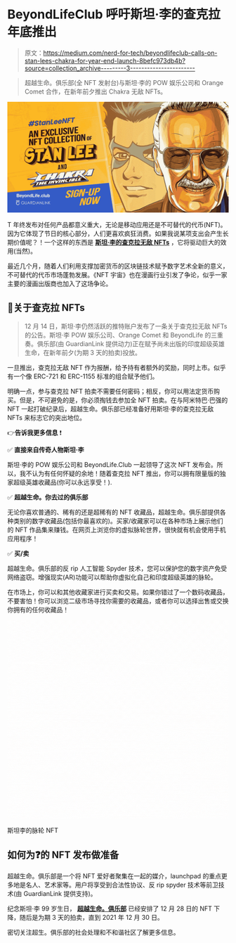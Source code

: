 # BeyondLifeClub 呼吁斯坦·李的查克拉年底推出

> 原文：<https://medium.com/nerd-for-tech/beyondlifeclub-calls-on-stan-lees-chakra-for-year-end-launch-8befc973db4b?source=collection_archive---------3----------------------->

> 超越生命。俱乐部(全 NFT 发射台)与斯坦·李的 POW 娱乐公司和 Orange Comet 合作，在新年前夕推出 Chakra 无敌 NFTs。

![](img/204e388be36073cbdf949d7eae6ebdba.png)

T 年终发布对任何产品都意义重大，无论是移动应用还是不可替代的代币(NFT)。因为它体现了节日的核心部分，人们更喜欢疯狂消费。如果我说某项支出会产生长期价值呢？！一个这样的东西是 [**斯坦·李的查克拉无敌 NFTs**](https://chakra.beyondlife.club/?fsz=home) ，它将驱动巨大的效用(当然)。

最近几个月，随着人们利用支撑加密货币的区块链技术赋予数字艺术全新的意义，不可替代的代币市场蓬勃发展。《NFT 宇宙》也在漫画行业引发了争论，似乎一家主要的漫画出版商也加入了这场争论。

## 📌**关于查克拉 NFTs**

> 12 月 14 日，斯坦·李仍然活跃的推特账户发布了一条关于查克拉无敌 NFTs 的公告。斯坦·李 POW 娱乐公司、Orange Comet 和 BeyondLife 的三重奏。俱乐部(由 GuardianLink 提供动力)正在赋予尚未出版的印度超级英雄生命，在新年前夕(为期 3 天的拍卖)投放。

一旦推出，查克拉无敌 NFT 作为报酬，给予持有者额外的奖励，同时上市。似乎有一个像 ERC-721 和 ERC-1155 标准的组合赋予他们。

明确一点，参与查克拉 NFT 拍卖不需要任何密码；相反，你可以用法定货币购买。但是，不可避免的是，你必须掏钱去参加全 NFT 拍卖。在与阿米特巴·巴强的 NFT 一起打破纪录后，超越生命。俱乐部已经准备好用斯坦·李的查克拉无敌 NFTs 来标志它的突出地位。

👉**告诉我更多信息** ❗

✅ **直接来自传奇人物斯坦·李**

斯坦·李的 POW 娱乐公司和 BeyondLife.Club 一起领导了这次 NFT 发布会。所以，我不认为有任何怀疑的余地！随着查克拉 NFT 推出，你可以拥有限量版的独家超级英雄收藏品(你可以永远享受！).

✅ **超越生命。你去过的俱乐部**

无论你喜欢普通的、稀有的还是超稀有的 NFT 收藏品，超越生命。俱乐部提供各种类别的数字收藏品(包括你最喜欢的)。买家/收藏家可以在各种市场上展示他们的 NFT 作品集来赚钱。在网页上浏览你的虚拟脉轮世界，很快就有机会使用手机应用程序！

✅ **买/卖**

超越生命。俱乐部的反 rip 人工智能 Spyder 技术，您可以保护您的数字资产免受网络盗窃。增强现实(AR)功能可以帮助你虚拟化自己和印度超级英雄的脉轮。

在市场上，你可以和其他收藏家进行买卖和交易。如果你错过了一个数码收藏品，不要害怕！你可以浏览二级市场寻找你需要的收藏品，或者你可以选择出售或交换你拥有的任何收藏品！

![](img/5b8bf085ecef7c0ae9ee7e1e33d9cda6.png)

斯坦李的脉轮 NFT

## **如何为❓的 NFT 发布做准备**

超越生命。俱乐部是一个将 NFT 爱好者聚集在一起的媒介，launchpad 的重点更多地是名人、艺术家等。用户将享受到合法性协议、反 rip spyder 技术等前卫技术(由 GuardianLink 提供支持)。

纪念斯坦·李 99 岁生日， [**超越生命。俱乐部**](https://chakra.beyondlife.club/?fsz=home) 已经安排了 12 月 28 日的 NFT 下降，随后是为期 3 天的拍卖，直到 2021 年 12 月 30 日。

密切关注超生。俱乐部的社会处理和不和谐社区了解更多信息。